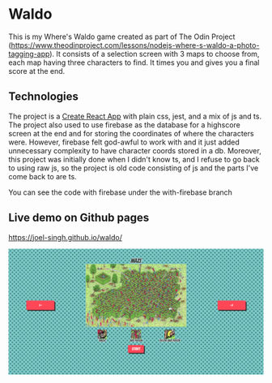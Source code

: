 # Waldo
This is my Where's Waldo game created as part of The Odin Project (https://www.theodinproject.com/lessons/nodejs-where-s-waldo-a-photo-tagging-app). It consists of a selection screen with 3 maps to choose from, each map having three characters to find. It times you and gives you a final score at the end.

## Technologies
The project is a [Create React App](https://create-react-app.dev/) with plain css, jest, and a mix of js and ts. The project also used to use firebase as the database for a highscore screen at the end and for storing the coordinates of where the characters were. However, firebase felt god-awful to work with and it just added unnecessary complexity to have character coords stored in a db. Moreover, this project was initially done when I didn't know ts, and I refuse to go back to using raw js, so the project is old code consisting of js and the parts I've come back to are ts.

You can see the code with firebase under the with-firebase branch

## Live demo on Github pages
https://joel-singh.github.io/waldo/

![](./project-screenshot.png)
